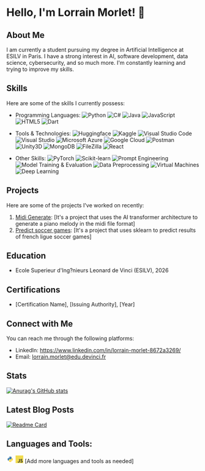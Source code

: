# Hello, I'm Lorrain Morlet! 👋

## About Me
I am currently a student pursuing my degree in Artificial Intelligence at ESILV in Paris. I have a strong interest in AI, software development, data science, cybersecurity, and so much more. I'm constantly learning and trying to improve my skills. 

## Skills
Here are some of the skills I currently possess:

- Programming Languages:
![Python](https://img.shields.io/badge/-Python-3776AB?logo=python&logoColor=white)
![C#](https://img.shields.io/badge/-C%23-239120?logo=c-sharp&logoColor=white)
![Java](https://img.shields.io/badge/-Java-007396?logo=java&logoColor=white)
![JavaScript](https://img.shields.io/badge/-JavaScript-F7DF1E?logo=javascript&logoColor=black)
![HTML5](https://img.shields.io/badge/-HTML5-E34F26?logo=html5&logoColor=white)
![Dart](https://img.shields.io/badge/-Dart-0175C2?logo=dart&logoColor=white)


- Tools & Technologies:
![Huggingface](https://img.shields.io/badge/-Hugging%20Face-FDB827?logo=hugging-face&logoColor=black)
![Kaggle](https://img.shields.io/badge/-Kaggle-20BEFF?logo=kaggle&logoColor=white)
![Visual Studio Code](https://img.shields.io/badge/-Visual%20Studio%20Code-007ACC?logo=visual-studio-code&logoColor=white)
![Visual Studio](https://img.shields.io/badge/-Visual%20Studio-5C2D91?logo=visual-studio&logoColor=white)
![Microsoft Azure](https://img.shields.io/badge/-Microsoft%20Azure-0089D6?logo=microsoft-azure&logoColor=white)
![Google Cloud](https://img.shields.io/badge/-Google%20Cloud-4285F4?logo=google-cloud&logoColor=white)
![Postman](https://img.shields.io/badge/-Postman-FF6C37?logo=postman&logoColor=white)
![Unity3D](https://img.shields.io/badge/-Unity3D-000000?logo=unity&logoColor=white)
![MongoDB](https://img.shields.io/badge/-MongoDB-47A248?logo=mongodb&logoColor=white)
![FileZilla](https://img.shields.io/badge/-FileZilla-BF0000?logo=filezilla&logoColor=white)
![React](https://img.shields.io/badge/-React-61DAFB?logo=react&logoColor=black)

- Other Skills:
![PyTorch](https://img.shields.io/badge/-PyTorch-EE4C2C?logo=pytorch&logoColor=white)
![Scikit-learn](https://img.shields.io/badge/-Scikit--learn-F7931A?logo=scikit-learn&logoColor=white)
![Prompt Engineering](https://img.shields.io/badge/-Prompt%20Engineering-303F9F?logo=openai&logoColor=white)
![Model Training & Evaluation](https://img.shields.io/badge/-Model%20Training%20%26%20Evaluation-FFC107?logo=tensorflow&logoColor=white)
![Data Preprocessing](https://img.shields.io/badge/-Data%20Preprocessing-007396?logo=pandas&logoColor=white)
![Virtual Machines](https://img.shields.io/badge/-Virtual%20Machines-0052CC?logo=vmware&logoColor=white)
![Deep Learning](https://img.shields.io/badge/-Deep%20Learning-00ADD8?logo=keras&logoColor=white)

## Projects
Here are some of the projects I've worked on recently:
1. [Midi Generate](https://github.com/Nasotro/MidiGen): [It's a project that uses the AI transformer architecture to generate a piano melody in the midi file format]
2. [Predict soccer games](https://github.com/Nasotro/ProjetFoot): [It's a project that uses sklearn to predict results of french ligue soccer games]

## Education
- Ecole Superieur d'Ing?nieurs Leonard de Vinci (ESILV), 2026

## Certifications
- [Certification Name], [Issuing Authority], [Year]

## Connect with Me
You can reach me through the following platforms:
- LinkedIn: https://www.linkedin.com/in/lorrain-morlet-8672a3269/
- Email: lorrain.morlet@edu.devinci.fr

## Stats
[![Anurag's GitHub stats](https://github-readme-stats.vercel.app/api?username=Nasotro&show_icons=true&theme=radical)](https://github.com/anuraghazra/github-readme-stats)

##  Latest Blog Posts
[![Readme Card](https://github-readme-stats.vercel.app/api/pin/?username=anuraghazra&repo=github-readme-stats)](https://github.com/anuraghazra/github-readme-stats)

## Languages and Tools:
<code><img height="20" src="https://raw.githubusercontent.com/github/explore/80688e429a7d4ef2fca1e82350fe8e3517d3494d/topics/python/python.png"></code>
<code><img height="20" src="https://raw.githubusercontent.com/github/explore/80688e429a7d4ef2fca1e82350fe8e3517d3494d/topics/javascript/javascript.png"></code>
[Add more languages and tools as needed]
